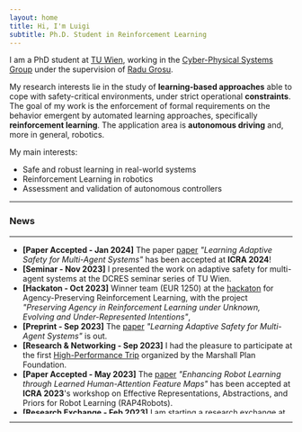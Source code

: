 ```yaml
---
layout: home
title: Hi, I'm Luigi
subtitle: Ph.D. Student in Reinforcement Learning
---
```


I am a PhD student at <a href="https://www.tuwien.at/en/">TU Wien</a>,
working in the <a href="https://informatics.tuwien.ac.at/orgs/e191-01">Cyber-Physical Systems Group</a>
under the supervision of <a href="https://ti.tuwien.ac.at/cps/people/grosu">Radu Grosu</a>.

My research interests lie in the study of **learning-based approaches** able to
cope with safety-critical environments, under strict operational **constraints**.
The goal of my work is the enforcement of formal requirements on the behavior
emergent by automated learning approaches, specifically **reinforcement learning**.
The application area is **autonomous driving** and, more in general, robotics.

My main interests:
- Safe and robust learning in real-world systems
- Reinforcement Learning in robotics
- Assessment and validation of autonomous controllers

<hr style="height:2px;border-width:0;color:gray;background-color:gray">
<h3>News</h3>
<hr style="height:2px;border-width:0;color:gray;background-color:gray">

<ul style="height: 300px; overflow: auto">
    <li>
        <b>[Paper Accepted - Jan 2024]</b>
        The paper 
        <a href="https://arxiv.org/abs/2309.10657">paper</a>
        <i>"Learning Adaptive Safety for Multi-Agent Systems"</i> 
        has been accepted at <b>ICRA 2024</b>!
    </li>
    <li>
        <b>[Seminar - Nov 2023]</b>
        I presented the work on adaptive safety for multi-agent systems at the
        DCRES seminar series of TU Wien.
    </li>
    <li>
        <b>[Hackaton - Oct 2023]</b>
        Winner team (EUR 1250) at the
        <a href="https://alignmentjam.com/jam/agency">hackaton</a>
        for Agency-Preserving Reinforcement Learning, with the project
        <i>"Preserving Agency in Reinforcement Learning under Unknown, Evolving and Under-Represented Intentions"</i>,
    </li>
    <li>
        <b>[Preprint - Sep 2023]</b>
        The <a href="https://arxiv.org/abs/2309.10657">paper</a>
        <i>"Learning Adaptive Safety for Multi-Agent Systems"</i> is out.
    </li>
    <li>
        <b>[Research & Networking - Sep 2023]</b>
        I had the pleasure to participate at the first
        <a href="https://www.marshallplan.at/2023/495-first-two-day-high-performance-trip">High-Performance Trip</a>
        organized by the Marshall Plan Foundation.
    </li>
    <li>
        <b>[Paper Accepted - May 2023]</b>
        The <a href="https://arxiv.org/abs/2308.15327v1">paper</a>
        <i>"Enhancing Robot Learning through Learned Human-Attention Feature Maps"</i>
        has been accepted at <b>ICRA 2023</b>'s workshop on
        Effective Representations, Abstractions, and Priors for Robot Learning (RAP4Robots).
    </li>
    <li>
        <b>[Research Exchange - Feb 2023]</b>
        I am starting a research exchange at the
        <a href="https://xlab.upenn.edu/">xLab</a>
        of the University of Pennsylvania, Philadelphia, USA.
    </li>
    <li>
        <b>[Grant - Dec 2022]</b>
        I have been nominated for the
        <a href="https://www.marshallplan.at/discover/the-marshall-plan-scholarships">
        Marshall Plan Scholarship
        </a>
        (EUR 6500) to support my
        research on safe learning for intelligent autonomous driving systems.
    </li>
    <li>
        <b>[Science Booth - Sep 2022]</b>
        Our most-recent research activity on autonomous driving has been presented
        at the Forschungsfest (Science Festival) in Vienna.
    </li>
    <li>
        <b>[Paper Accepted - Aug 2022]</b>
        The <a href="https://arxiv.org/abs/2210.11259">paper</a>
        <i>"Safe Policy Improvement in Constrained Markov Decision Processes"</i>
        has been accepted to <b>ISoLA 2022</b>!
    </li>
    <li>
        <b>[Seminar - Jun 2022]</b>
        I presented the work on safe policy improvement from formal requirements for RL.
    </li>
    <li>
        <b>[F1/10th Grand Prix at ICRA - May 2022]</b>
        Our team *"Scuderia Segfault"* placed 3rd at the 10th
        F1TENTH Autonomous Grand Prix at ICRA2022!
        <a href="https://youtu.be/gk_lNKmZX4I">Video.</a>
    </li>
    <li>
        <b>[Paper Accepted - Jan 2022]</b>
        The
        <a href="https://arxiv.org/abs/2103.04909">paper</a>
        <i>"Latent Imagination Facilitates Zero-Shot Transfer in Autonomous Racing"</i>
        has been accepted to <b>ICRA 2022</b>!
    </li>
    <li>
        <b>[Seminar - Nov 2021]</b>
        I presented the
        <a href="https://arxiv.org/abs/2110.02792">work</a>
        on automatic reward shaping from multiple formal requirements for RL control tasks.
    </li>
    <li>
        <b>[F1/10th Grand Prix at IROS - Oct 2021]</b>
        Our team <i>"Scuderia Segfault"</i> won the 9th F1TENTH Autonomous Grand Prix at IROS2021!
        <a href="https://youtu.be/oI6xHDvLzOg">Video.</a>
    </li>
    <li>
        <b>[Poster Session - Sep 2021]</b>
        I presented the project ADEX on Reinforcement Learning for autonomous-driving scenario generation
        at
        <a href="https://www.avl.com/ja/web/guest/-/avl-research-networking-day-2021">AVL Research Networking Day 2021</a>.
    </li>
</ul>

<hr style="height:2px;border-width:0;color:gray;background-color:gray">

